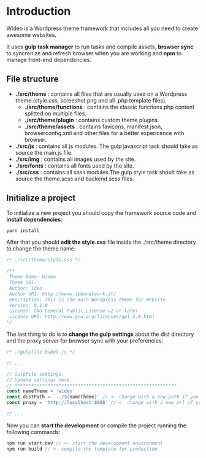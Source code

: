 # Introduction

Wideo is a Wordpress theme framework that includes all you need to create awesome websites.

It uses <b>gulp task manager</b> to run tasks and compile assets, <b>browser sync</b> to syncronize and refresh browser when you are working and <b>npm</b> to manage front-end dependencies.

## File structure

- <b>./src/theme</b> : contains all files that are usually used on a Wordpress theme (style.css, screeshot.png and all .php template files).
  - <b>./src/theme/functions</b> : contains the classic functions.php content splitted on multiple files.
  - <b>./src/theme/plugin</b> : contains custom theme plugins.
  - <b>./src/theme/assets</b> : contains favicons, manifest.json, browserconfig.xml and other files for a better expericence with browser.
- <b>./src/js</b> : contains all js modules. The gulp javascript task should take as source the main.js file.
- <b>./src/img</b> : contains all images used by the site.
- <b>./src/fonts</b> : contains all fonts used by the site.
- <b>./src/css</b> : contains all sass modules.The gulp style task shoult take as source the theme.scss and backend.scss files.

## Initialize a project

To initialize a new project you should copy the framework source code and <b>install dependencies</b>:

``` js
yarn install
```

After that you should <b>edit the style.css</b> file inside the ./src/theme directory to change the theme name:

``` css
/* ./src/theme/style.css */

/**
 Theme Name: Wideo
 Theme URI: 
 Author: ídeo
 Author URI: http://wwww.ideonetwork.it/
 Description: This is the main Wordpress theme for Website
 Version: 0.1.0
 License: GNU General Public License v2 or later
 License URI: http://www.gnu.org/licenses/gpl-2.0.html
*/
```

The last thing to do is to <b>change the gulp settings</b> about the dist directory and the proxy server for browser sync with your preferencies:

``` js
/* ./gulpfile.babel.js */

// ...

// Gulpfile settings.
// Update settings here.
// ***********************************************************
const nameTheme = 'wideo'
const distPath = `../${nameTheme}` // <- change with a new path if you want
const proxy = 'http://localhost:8888' // <- change with a new url if you want

// ...
```

Now you can <b>start the development</b> or compile the project running the following commands:

``` js
npm run start:dev // <- start the development environment
npm run build // <- compile the template for production
```